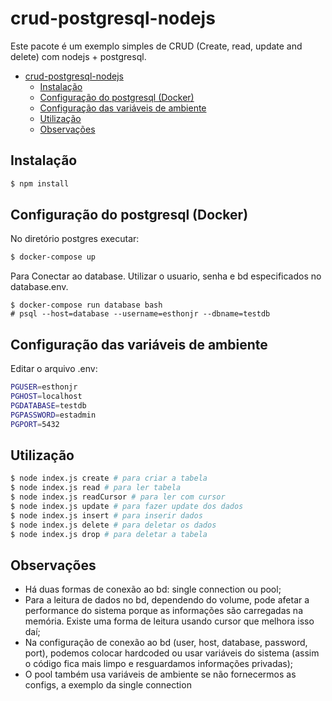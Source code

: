 # crud-postgresql-nodejs

Este pacote é um exemplo simples de CRUD (Create, read, update and delete) com nodejs + postgresql.

- [crud-postgresql-nodejs](#crud-postgresql-nodejs)
  - [Instalação](#instalação)
  - [Configuração do postgresql (Docker)](#configuração-do-postgresql-docker)
  - [Configuração das variáveis de ambiente](#configuração-das-variáveis-de-ambiente)
  - [Utilização](#utilização)
  - [Observações](#observações)

## Instalação
```bash
$ npm install
```

## Configuração do postgresql (Docker)
No diretório postgres executar:
```bash
$ docker-compose up
```
Para Conectar ao database. Utilizar o usuario, senha e bd especificados no database.env.
```
$ docker-compose run database bash
# psql --host=database --username=esthonjr --dbname=testdb
```

## Configuração das variáveis de ambiente
Editar o arquivo .env:
```bash
PGUSER=esthonjr
PGHOST=localhost
PGDATABASE=testdb
PGPASSWORD=estadmin
PGPORT=5432
```

## Utilização

```bash
$ node index.js create # para criar a tabela
$ node index.js read # para ler tabela
$ node index.js readCursor # para ler com cursor
$ node index.js update # para fazer update dos dados
$ node index.js insert # para inserir dados
$ node index.js delete # para deletar os dados
$ node index.js drop # para deletar a tabela
```

## Observações

- Há duas formas de conexão ao bd: single connection ou pool; 
- Para a leitura de dados no bd, dependendo do volume, pode afetar a performance do sistema porque as informações são carregadas na memória. Existe uma forma de leitura usando cursor que melhora isso daí;
- Na configuração de conexão ao bd (user, host, database, password, port), podemos colocar hardcoded ou usar variáveis do sistema (assim o código fica mais limpo e resguardamos informações privadas);
- O pool também usa variáveis de ambiente se não fornecermos as configs, a exemplo da single connection
